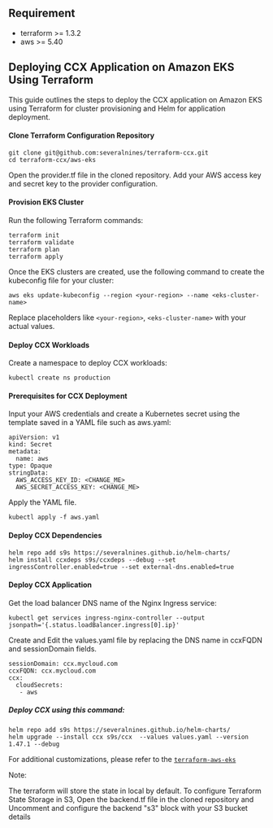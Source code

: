 ## Requirement

- terraform >= 1.3.2
- aws >= 5.40

## Deploying CCX Application on Amazon EKS Using Terraform
This guide outlines the steps to deploy the CCX application on Amazon EKS using Terraform for cluster provisioning and Helm for application deployment.

#### Clone Terraform Configuration Repository
```
git clone git@github.com:severalnines/terraform-ccx.git
cd terraform-ccx/aws-eks
```
Open the provider.tf file in the cloned repository.
Add your AWS access key and secret key to the provider configuration.

####  Provision EKS Cluster
Run the following Terraform commands:
```
terraform init
terraform validate
terraform plan
terraform apply
```

Once the EKS clusters are created, use the following command to create the kubeconfig file for your cluster:

```
aws eks update-kubeconfig --region <your-region> --name <eks-cluster-name>
```
Replace placeholders like `<your-region>`, `<eks-cluster-name>` with your actual values.

####  Deploy CCX Workloads
Create a namespace to deploy CCX workloads:

```
kubectl create ns production
```

####  Prerequisites for CCX Deployment
Input your AWS credentials and create a Kubernetes secret using the template saved in a YAML file such as aws.yaml:

```
apiVersion: v1
kind: Secret
metadata:
  name: aws
type: Opaque
stringData:
  AWS_ACCESS_KEY_ID: <CHANGE_ME>
  AWS_SECRET_ACCESS_KEY: <CHANGE_ME>

```

Apply the YAML file.

```
kubectl apply -f aws.yaml
```

####  Deploy CCX Dependencies

```
helm repo add s9s https://severalnines.github.io/helm-charts/
helm install ccxdeps s9s/ccxdeps --debug --set ingressController.enabled=true --set external-dns.enabled=true
```

####  Deploy CCX Application

Get the load balancer DNS name of the Nginx Ingress service:
```
kubectl get services ingress-nginx-controller --output jsonpath='{.status.loadBalancer.ingress[0].ip}'
```

Create and Edit the values.yaml file by replacing the DNS name in ccxFQDN and sessionDomain fields.
```
sessionDomain: ccx.mycloud.com
ccxFQDN: ccx.mycloud.com
ccx:
  cloudSecrets:
   - aws
```

##### Deploy CCX using this command:

```
helm repo add s9s https://severalnines.github.io/helm-charts/
helm upgrade --install ccx s9s/ccx  --values values.yaml --version 1.47.1 --debug
```
For additional customizations, please refer to the [`terraform-aws-eks`](https://github.com/terraform-aws-modules/terraform-aws-eks)

Note: 

The terraform will store the state in local by default. To configure Terraform State Storage in S3, Open the backend.tf file in the cloned repository and Uncomment and configure the backend "s3" block with your S3 bucket details


